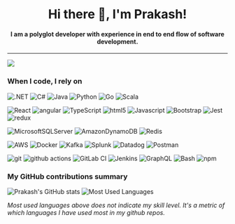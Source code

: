 ### 
<h1 align="center">Hi there 👋, I'm Prakash!</h1>
<h4 align="center">I am a polyglot developer with experience in end to end flow of software development.</h3>

---

![](https://komarev.com/ghpvc/?username=itsluminous&color=fb4362)

<!--  Find badges here : https://github.com/Ileriayo/markdown-badges -->
<h3>When I code, I rely on</h3>
<p>
  <img alt=".NET" src="https://img.shields.io/badge/.NET-5C2D91?style=flat-square&logo=.net&logoColor=white" />
  <img alt="C#" src="https://img.shields.io/badge/c%23-%23239120.svg?style=flat-square&logo=csharp&logoColor=white" />
  <img alt="Java" src="https://img.shields.io/badge/java-%23ED8B00.svg?style=flat-square&logo=openjdk&logoColor=white" />
  <img alt="Python" src="https://img.shields.io/badge/python-3670A0?style=flat-square&logo=python&logoColor=white" />
  <img alt="Go" src="https://img.shields.io/badge/go-%2300ADD8.svg?style=flat-square&logo=go&logoColor=white" />
  <img alt="Scala" src="https://img.shields.io/badge/scala-%23DC322F.svg?style=flat-square&logo=scala&logoColor=white" />
</p><p>
  <img alt="React" src="https://img.shields.io/badge/-React-45b8d8?style=flat-square&logo=react&logoColor=white" />
  <img alt="angular" src="https://img.shields.io/badge/-Angular-DD0031?style=flat-square&logo=angular&logoColor=white" />
  <img alt="TypeScript" src="https://img.shields.io/badge/-TypeScript-007ACC?style=flat-square&logo=typescript&logoColor=white" />
  <img alt="html5" src="https://img.shields.io/badge/-HTML5-E34F26?style=flat-square&logo=html5&logoColor=white" />
  <img alt="Javascript" src="https://img.shields.io/badge/-javascript-f7df1c?style=flat-square&logo=javascript&logoColor=black" />
  <img alt="Bootstrap" src="https://img.shields.io/badge/-bootstrap-7953b3?style=flat-square&logo=javascript&logoColor=white" />
  <img alt="Jest" src="https://img.shields.io/badge/-jest-be3d19?style=flat-square&logo=jest&logoColor=white" />
  <img alt="redux" src="https://img.shields.io/badge/-Redux-764ABC?style=flat-square&logo=redux&logoColor=white" />
</p><p>
  <img alt="MicrosoftSQLServer" src="https://img.shields.io/badge/Microsoft%20SQL%20Server-CC2927?style=flat-square&logo=microsoft%20sql%20server&logoColor=white" />
  <img alt="AmazonDynamoDB" src="https://img.shields.io/badge/Amazon%20DynamoDB-4053D6?style=flat-square&logo=Amazon%20DynamoDB&logoColor=white" />
  <img alt="Redis" src="https://img.shields.io/badge/redis-%23DD0031.svg?style=flat-square&logo=redis%20DynamoDB&logoColor=white" />
</p><p>
  <img alt="AWS" src="https://img.shields.io/badge/AWS-%23FF9900.svg?style=flat-square&logo=amazon-aws&logoColor=white" />
  <img alt="Docker" src="https://img.shields.io/badge/-Docker-46a2f1?style=flat-square&logo=docker&logoColor=white" />
  <img alt="Kafka" src="https://img.shields.io/badge/Apache%20Kafka-000?style=flat-square&logo=apachekafka&logoColor=white" />
  <img alt="Splunk" src="https://img.shields.io/badge/splunk-%23000000.svg?style=flat-square&logo=splunk&logoColor=white" />
  <img alt="Datadog" src="https://img.shields.io/badge/datadog-%23632CA6.svg?style=flat-square&logo=datadog&logoColor=white" />
  <img alt="Postman" src="https://img.shields.io/badge/Postman-FF6C37?style=flat-square&logo=postman&logoColor=white" />
</p><p>
  <img alt="git" src="https://img.shields.io/badge/-Git-F05032?style=flat-square&logo=git&logoColor=white" />
  <img alt="github actions" src="https://img.shields.io/badge/-Github_Actions-2088FF?style=flat-square&logo=github-actions&logoColor=white" />
  <img alt="GitLab CI" src="https://img.shields.io/badge/gitlab%20ci-%23181717.svg?style=flat-square&logo=gitlab&logoColor=white" />
  <img alt="Jenkins" src="https://img.shields.io/badge/jenkins-%232C5263.svg?style=flat-square&logo=jenkins&logoColor=white" />
  <img alt="GraphQL" src="https://img.shields.io/badge/-GraphQL-E10098?style=flat-square&logo=graphql&logoColor=white" />
  <img alt="Bash" src="https://img.shields.io/badge/bash_script-%23121011.svg?style=flat-square&logo=gnu-bash&logoColor=white" />
  <img alt="npm" src="https://img.shields.io/badge/-NPM-CB3837?style=flat-square&logo=npm&logoColor=white" />
</p>

<h3>My GitHub contributions summary</h3>

![Prakash's GitHub stats](https://github-readme-stats.vercel.app/api?username=itsluminous&count_private=true&show_icons=true&include_all_commits=true&locale=en)
![Most Used Languages](https://github-readme-stats.vercel.app/api/top-langs?username=itsluminous&show_icons=true&locale=en&layout=compact)
<p><i>Most used languages above does not indicate my skill level. It's a metric of which languages I have used most in my github repos.</i></p>
